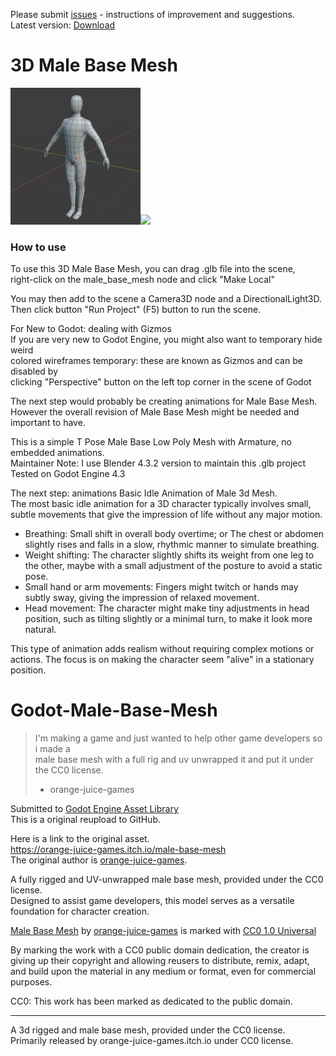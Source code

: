 Please submit [issues](https://github.com/BoQsc/Godot-Male-Base-Mesh/issues) - instructions of improvement and suggestions.  
Latest version: [Download](../../releases/latest/download/male_base_mesh.zip)
# 3D Male Base Mesh
![](./Preview/VeZyqq_preview_small.png)![](VQ93Qd.png)
### How to use
To use this 3D Male Base Mesh, you can drag .glb file into the scene,  
right-click on the male_base_mesh node and click "Make Local" 

You may then add to the scene a Camera3D node and a DirectionalLight3D.  
Then click button "Run Project" (F5) button to run the scene.  


For New to Godot: dealing with Gizmos  
If you are very new to Godot Engine, you might also want to temporary hide weird   
colored wireframes temporary: these are known as Gizmos and can be disabled by   
clicking "Perspective" button on the left top corner in the scene of Godot  

The next step would probably be creating animations for Male Base Mesh.  
However the overall revision of Male Base Mesh might be needed and important to have.  

This is a simple T Pose Male Base Low Poly Mesh with Armature, no embedded animations.  
Maintainer Note: I use Blender 4.3.2 version to maintain this .glb project  
Tested on Godot Engine 4.3  

The next step: animations
Basic Idle Animation of Male 3d Mesh.  
The most basic idle animation for a 3D character typically involves small, subtle movements that give the impression of life without any major motion.  
* Breathing: Small shift in overall body overtime; or The chest or abdomen slightly rises and falls in a slow, rhythmic manner to simulate breathing.  
* Weight shifting: The character slightly shifts its weight from one leg to the other, maybe with a small adjustment of the posture to avoid a static pose.  
* Small hand or arm movements: Fingers might twitch or hands may subtly sway, giving the impression of relaxed movement.  
* Head movement: The character might make tiny adjustments in head position, such as tilting slightly or a minimal turn, to make it look more natural.

This type of animation adds realism without requiring complex motions or actions. The focus is on making the character seem "alive" in a stationary position.  

# Godot-Male-Base-Mesh
> I'm making a game and just wanted to help other game developers so i made a  
>  male base mesh with a full rig and uv unwrapped it and put it under the CC0 license.  
>  - orange-juice-games

Submitted to [Godot Engine Asset Library](https://godotengine.org/asset-library/asset?filter=3d+Male+Base+Mesh&user=boqsc0)   
This is a original reupload to GitHub. 

Here is a link to the original asset.  
https://orange-juice-games.itch.io/male-base-mesh  
The original author is [orange-juice-games](https://orange-juice-games.itch.io/).  


A fully rigged and UV-unwrapped male base mesh, provided under the CC0 license.   
Designed to assist game developers, this model serves as a versatile foundation for character creation.

[Male Base Mesh](https://github.com/BoQsc/Godot-Male-Base-Mesh) by [orange-juice-games](https://orange-juice-games.itch.io/) is marked with [CC0 1.0 Universal](https://creativecommons.org/publicdomain/zero/1.0/?ref=chooser-v1)  

By marking the work with a CC0 public domain dedication, the creator is giving up their copyright and allowing reusers to distribute, remix, adapt, and build upon the material in any medium or format, even for commercial purposes.


CC0: This work has been marked as dedicated to the public domain.


---- 
A 3d rigged and male base mesh, provided under the CC0 license.  
Primarily released by orange-juice-games.itch.io under CC0 license.

